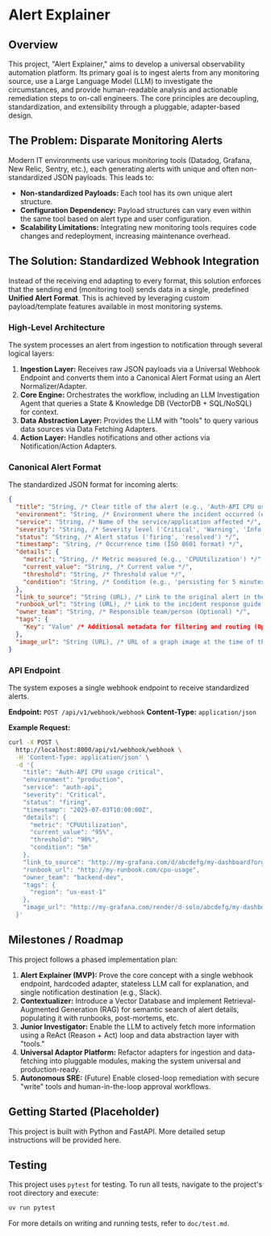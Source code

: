 # Alert Explainer

## Overview

This project, "Alert Explainer," aims to develop a universal observability automation platform. Its primary goal is to ingest alerts from any monitoring source, use a Large Language Model (LLM) to investigate the circumstances, and provide human-readable analysis and actionable remediation steps to on-call engineers. The core principles are decoupling, standardization, and extensibility through a pluggable, adapter-based design.

## The Problem: Disparate Monitoring Alerts

Modern IT environments use various monitoring tools (Datadog, Grafana, New Relic, Sentry, etc.), each generating alerts with unique and often non-standardized JSON payloads. This leads to:

-   **Non-standardized Payloads:** Each tool has its own unique alert structure.
-   **Configuration Dependency:** Payload structures can vary even within the same tool based on alert type and user configuration.
-   **Scalability Limitations:** Integrating new monitoring tools requires code changes and redeployment, increasing maintenance overhead.

## The Solution: Standardized Webhook Integration

Instead of the receiving end adapting to every format, this solution enforces that the sending end (monitoring tool) sends data in a single, predefined **Unified Alert Format**. This is achieved by leveraging custom payload/template features available in most monitoring systems.

### High-Level Architecture

The system processes an alert from ingestion to notification through several logical layers:

1.  **Ingestion Layer:** Receives raw JSON payloads via a Universal Webhook Endpoint and converts them into a Canonical Alert Format using an Alert Normalizer/Adapter.
2.  **Core Engine:** Orchestrates the workflow, including an LLM Investigation Agent that queries a State & Knowledge DB (VectorDB + SQL/NoSQL) for context.
3.  **Data Abstraction Layer:** Provides the LLM with "tools" to query various data sources via Data Fetching Adapters.
4.  **Action Layer:** Handles notifications and other actions via Notification/Action Adapters.

### Canonical Alert Format

The standardized JSON format for incoming alerts:

```json
{
  "title": "String, /* Clear title of the alert (e.g., 'Auth-API CPU usage critical') */",
  "environment": "String, /* Environment where the incident occurred (e.g., 'production', 'staging') */",
  "service": "String, /* Name of the service/application affected */",
  "severity": "String, /* Severity level ('Critical', 'Warning', 'Info') */",
  "status": "String, /* Alert status ('firing', 'resolved') */",
  "timestamp": "String, /* Occurrence time (ISO 8601 format) */",
  "details": {
    "metric": "String, /* Metric measured (e.g., 'CPUUtilization') */",
    "current_value": "String, /* Current value */",
    "threshold": "String, /* Threshold value */",
    "condition": "String, /* Condition (e.g., 'persisting for 5 minutes') */"
  },
  "link_to_source": "String (URL), /* Link to the original alert in the monitoring tool (Deep Link) */",
  "runbook_url": "String (URL), /* Link to the incident response guide (Optional) */",
  "owner_team": "String, /* Responsible team/person (Optional) */",
  "tags": {
    "Key": "Value" /* Additional metadata for filtering and routing (Optional) */
  },
  "image_url": "String (URL), /* URL of a graph image at the time of the alert (Optional) */"
}
```

### API Endpoint

The system exposes a single webhook endpoint to receive standardized alerts.

**Endpoint:** `POST /api/v1/webhook/webhook`
**Content-Type:** `application/json`

**Example Request:**

```bash
curl -X POST \
  http://localhost:8000/api/v1/webhook/webhook \
  -H 'Content-Type: application/json' \
  -d '{
    "title": "Auth-API CPU usage critical",
    "environment": "production",
    "service": "auth-api",
    "severity": "Critical",
    "status": "firing",
    "timestamp": "2025-07-03T10:00:00Z",
    "details": {
      "metric": "CPUUtilization",
      "current_value": "95%",
      "threshold": "90%",
      "condition": "5m"
    },
    "link_to_source": "http://my-grafana.com/d/abcdefg/my-dashboard?orgId=1&viewPanel=2",
    "runbook_url": "http://my-runbook.com/cpu-usage",
    "owner_team": "backend-dev",
    "tags": {
      "region": "us-east-1"
    },
    "image_url": "http://my-grafana.com/render/d-solo/abcdefg/my-dashboard?orgId=1&panelId=2"
  }'
```

## Milestones / Roadmap

This project follows a phased implementation plan:

1.  **Alert Explainer (MVP):** Prove the core concept with a single webhook endpoint, hardcoded adapter, stateless LLM call for explanation, and single notification destination (e.g., Slack).
2.  **Contextualizer:** Introduce a Vector Database and implement Retrieval-Augmented Generation (RAG) for semantic search of alert details, populating it with runbooks, post-mortems, etc.
3.  **Junior Investigator:** Enable the LLM to actively fetch more information using a ReAct (Reason + Act) loop and data abstraction layer with "tools."
4.  **Universal Adaptor Platform:** Refactor adapters for ingestion and data-fetching into pluggable modules, making the system universal and production-ready.
5.  **Autonomous SRE:** (Future) Enable closed-loop remediation with secure "write" tools and human-in-the-loop approval workflows.

## Getting Started (Placeholder)

This project is built with Python and FastAPI. More detailed setup instructions will be provided here.

## Testing

This project uses `pytest` for testing. To run all tests, navigate to the project's root directory and execute:

```bash
uv run pytest
```

For more details on writing and running tests, refer to `doc/test.md`.